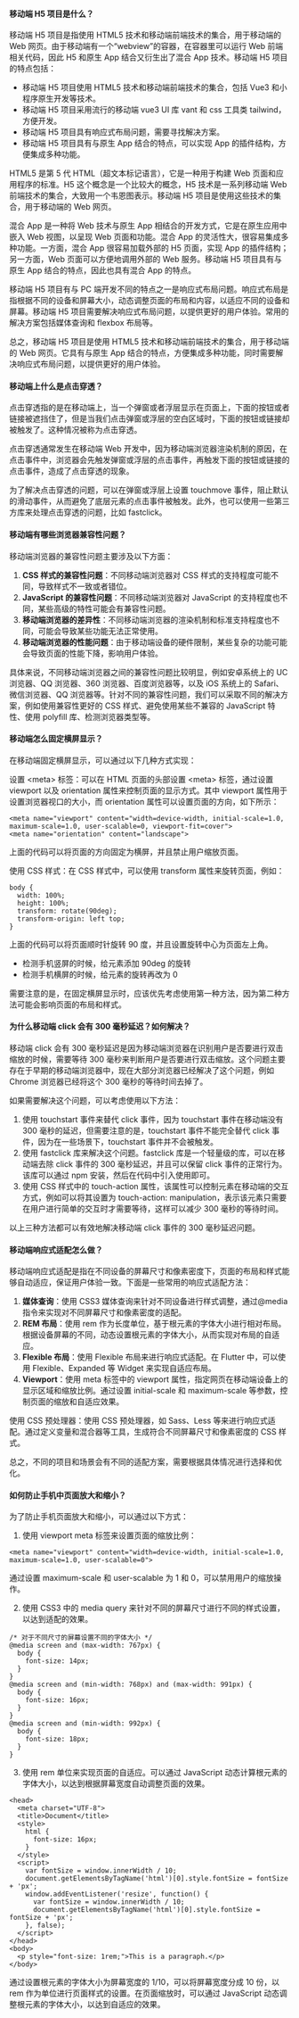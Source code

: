 <!--
 * @Author: Shu Binqi
 * @Date: 2023-03-01 07:17:44
 * @LastEditors: Shu Binqi
 * @LastEditTime: 2023-03-04 10:40:51
 * @Description: H5 面试题（8题）
 * @Version: 1.0.0
 * @FilePath: \interviewQuestions\移动端\H5.md
-->

#### 移动端 H5 项目是什么？

移动端 H5 项目是指使用 HTML5 技术和移动端前端技术的集合，用于移动端的 Web 网页。由于移动端有一个“webview”的容器，在容器里可以运行 Web 前端相关代码，因此 H5 和原生 App 结合又衍生出了混合 App 技术。移动端 H5 项目的特点包括：

- 移动端 H5 项目使用 HTML5 技术和移动端前端技术的集合，包括 Vue3 和小程序原生开发等技术。
- 移动端 H5 项目采用流行的移动端 vue3 UI 库 vant 和 css 工具类 tailwind，方便开发。
- 移动端 H5 项目具有响应式布局问题，需要寻找解决方案。
- 移动端 H5 项目具有与原生 App 结合的特点，可以实现 App 的插件结构，方便集成多种功能。

HTML5 是第 5 代 HTML（超文本标记语言），它是一种用于构建 Web 页面和应用程序的标准。H5 这个概念是一个比较大的概念，H5 技术是一系列移动端 Web 前端技术的集合，大致用一个韦恩图表示。移动端 H5 项目是使用这些技术的集合，用于移动端的 Web 网页。

混合 App 是一种将 Web 技术与原生 App 相结合的开发方式，它是在原生应用中嵌入 Web 视图，以呈现 Web 页面和功能。混合 App 的灵活性大，很容易集成多种功能。一方面，混合 App 很容易加载外部的 H5 页面，实现 App 的插件结构；另一方面，Web 页面可以方便地调用外部的 Web 服务。移动端 H5 项目具有与原生 App 结合的特点，因此也具有混合 App 的特点。

移动端 H5 项目有与 PC 端开发不同的特点之一是响应式布局问题。响应式布局是指根据不同的设备和屏幕大小，动态调整页面的布局和内容，以适应不同的设备和屏幕。移动端 H5 项目需要解决响应式布局问题，以提供更好的用户体验。常用的解决方案包括媒体查询和 flexbox 布局等。

总之，移动端 H5 项目是使用 HTML5 技术和移动端前端技术的集合，用于移动端的 Web 网页。它具有与原生 App 结合的特点，方便集成多种功能，同时需要解决响应式布局问题，以提供更好的用户体验。

#### 移动端上什么是点击穿透？

点击穿透指的是在移动端上，当一个弹窗或者浮层显示在页面上，下面的按钮或者链接被遮挡住了，但是当我们点击弹窗或浮层的空白区域时，下面的按钮或链接却被触发了。这种情况被称为点击穿透。

点击穿透通常发生在移动端 Web 开发中，因为移动端浏览器渲染机制的原因，在点击事件中，浏览器会先触发弹窗或浮层的点击事件，再触发下面的按钮或链接的点击事件，造成了点击穿透的现象。

为了解决点击穿透的问题，可以在弹窗或浮层上设置 touchmove 事件，阻止默认的滑动事件，从而避免了底层元素的点击事件被触发。此外，也可以使用一些第三方库来处理点击穿透的问题，比如 fastclick。

#### 移动端有哪些浏览器兼容性问题？

移动端浏览器的兼容性问题主要涉及以下方面：

1. **CSS 样式的兼容性问题**：不同移动端浏览器对 CSS 样式的支持程度可能不同，导致样式不一致或者错位。
1. **JavaScript 的兼容性问题**：不同移动端浏览器对 JavaScript 的支持程度也不同，某些高级的特性可能会有兼容性问题。
1. **移动端浏览器的差异性**：不同移动端浏览器的渲染机制和标准支持程度也不同，可能会导致某些功能无法正常使用。
1. **移动端浏览器的性能问题**：由于移动端设备的硬件限制，某些复杂的功能可能会导致页面的性能下降，影响用户体验。

具体来说，不同移动端浏览器之间的兼容性问题比较明显，例如安卓系统上的 UC 浏览器、QQ 浏览器、360 浏览器、百度浏览器等，以及 iOS 系统上的 Safari、微信浏览器、QQ 浏览器等。针对不同的兼容性问题，我们可以采取不同的解决方案，例如使用兼容性更好的 CSS 样式、避免使用某些不兼容的 JavaScript 特性、使用 polyfill 库、检测浏览器类型等。

#### 移动端怎么固定横屏显示？

在移动端固定横屏显示，可以通过以下几种方式实现：

设置 &lt;meta&gt; 标签：可以在 HTML 页面的头部设置 &lt;meta&gt; 标签，通过设置 viewport 以及 orientation 属性来控制页面的显示方式。其中 viewport 属性用于设置浏览器视口的大小，而 orientation 属性可以设置页面的方向，如下所示：

```
<meta name="viewport" content="width=device-width, initial-scale=1.0, maximum-scale=1.0, user-scalable=0, viewport-fit=cover">
<meta name="orientation" content="landscape">
```

上面的代码可以将页面的方向固定为横屏，并且禁止用户缩放页面。

使用 CSS 样式：在 CSS 样式中，可以使用 transform 属性来旋转页面，例如：

```
body {
  width: 100%;
  height: 100%;
  transform: rotate(90deg);
  transform-origin: left top;
}
```

上面的代码可以将页面顺时针旋转 90 度，并且设置旋转中心为页面左上角。

- 检测手机竖屏的时候，给元素添加 90deg 的旋转
- 检测手机横屏的时候，给元素的旋转再改为 0

需要注意的是，在固定横屏显示时，应该优先考虑使用第一种方法，因为第二种方法可能会影响页面的布局和样式。

#### 为什么移动端 click 会有 300 毫秒延迟？如何解决？

移动端 click 会有 300 毫秒延迟是因为移动端浏览器在识别用户是否要进行双击缩放的时候，需要等待 300 毫秒来判断用户是否要进行双击缩放。这个问题主要存在于早期的移动端浏览器中，现在大部分浏览器已经解决了这个问题，例如 Chrome 浏览器已经将这个 300 毫秒的等待时间去掉了。

如果需要解决这个问题，可以考虑使用以下方法：

1. 使用 touchstart 事件来替代 click 事件，因为 touchstart 事件在移动端没有 300 毫秒的延迟，但需要注意的是，touchstart 事件不能完全替代 click 事件，因为在一些场景下，touchstart 事件并不会被触发。
1. 使用 fastclick 库来解决这个问题。fastclick 库是一个轻量级的库，可以在移动端去除 click 事件的 300 毫秒延迟，并且可以保留 click 事件的正常行为。该库可以通过 npm 安装，然后在代码中引入使用即可。
1. 使用 CSS 样式中的 touch-action 属性，该属性可以控制元素在移动端的交互方式，例如可以将其设置为 touch-action: manipulation，表示该元素只需要在用户进行简单的交互时才需要等待，这样可以减少 300 毫秒的等待时间。

以上三种方法都可以有效地解决移动端 click 事件的 300 毫秒延迟问题。

#### 移动端响应式适配怎么做？

移动端响应式适配是指在不同设备的屏幕尺寸和像素密度下，页面的布局和样式能够自动适应，保证用户体验一致。下面是一些常用的响应式适配方法：

1. **媒体查询**：使用 CSS3 媒体查询来针对不同设备进行样式调整，通过@media 指令来实现对不同屏幕尺寸和像素密度的适配。
1. **REM 布局**：使用 rem 作为长度单位，基于根元素的字体大小进行相对布局。根据设备屏幕的不同，动态设置根元素的字体大小，从而实现对布局的自适应。
1. **Flexible 布局**：使用 Flexible 布局来进行响应式适配。在 Flutter 中，可以使用 Flexible、Expanded 等 Widget 来实现自适应布局。
1. **Viewport**：使用 meta 标签中的 viewport 属性，指定网页在移动端设备上的显示区域和缩放比例。通过设置 initial-scale 和 maximum-scale 等参数，控制页面的缩放和自适应效果。

使用 CSS 预处理器：使用 CSS 预处理器，如 Sass、Less 等来进行响应式适配。通过定义变量和混合器等工具，生成符合不同屏幕尺寸和像素密度的 CSS 样式。

总之，不同的项目和场景会有不同的适配方案，需要根据具体情况进行选择和优化。

#### 如何防止手机中页面放大和缩小？

为了防止手机页面放大和缩小，可以通过以下方式：

1. 使用 viewport meta 标签来设置页面的缩放比例：

```
<meta name="viewport" content="width=device-width, initial-scale=1.0, maximum-scale=1.0, user-scalable=0">
```

通过设置 maximum-scale 和 user-scalable 为 1 和 0，可以禁用用户的缩放操作。

2. 使用 CSS3 中的 media query 来针对不同的屏幕尺寸进行不同的样式设置，以达到适配的效果。

```
/* 对于不同尺寸的屏幕设置不同的字体大小 */
@media screen and (max-width: 767px) {
  body {
    font-size: 14px;
  }
}
@media screen and (min-width: 768px) and (max-width: 991px) {
  body {
    font-size: 16px;
  }
}
@media screen and (min-width: 992px) {
  body {
    font-size: 18px;
  }
}
```

3. 使用 rem 单位来实现页面的自适应。可以通过 JavaScript 动态计算根元素的字体大小，以达到根据屏幕宽度自动调整页面的效果。

```
<head>
  <meta charset="UTF-8">
  <title>Document</title>
  <style>
    html {
      font-size: 16px;
    }
  </style>
  <script>
    var fontSize = window.innerWidth / 10;
    document.getElementsByTagName('html')[0].style.fontSize = fontSize + 'px';
    window.addEventListener('resize', function() {
      var fontSize = window.innerWidth / 10;
      document.getElementsByTagName('html')[0].style.fontSize = fontSize + 'px';
    }, false);
  </script>
</head>
<body>
  <p style="font-size: 1rem;">This is a paragraph.</p>
</body>
```

通过设置根元素的字体大小为屏幕宽度的 1/10，可以将屏幕宽度分成 10 份，以 rem 作为单位进行页面样式的设置。在页面缩放时，可以通过 JavaScript 动态调整根元素的字体大小，以达到自适应的效果。
